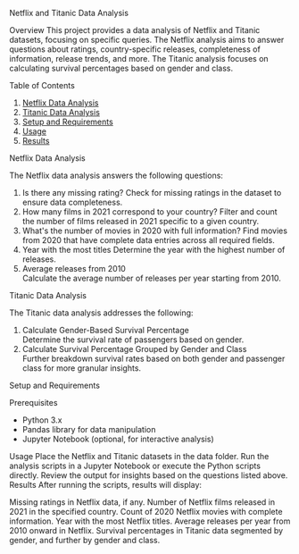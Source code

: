  Netflix and Titanic Data Analysis

 Overview
This project provides a data analysis of Netflix and Titanic datasets, focusing on specific queries. The Netflix analysis aims to answer questions about ratings, country-specific releases, completeness of information, release trends, and more. The Titanic analysis focuses on calculating survival percentages based on gender and class.

 Table of Contents
1. [Netflix Data Analysis](#netflix-data-analysis)
2. [Titanic Data Analysis](#titanic-data-analysis)
3. [Setup and Requirements](#setup-and-requirements)
4. [Usage](#usage)
5. [Results](#results)

 Netflix Data Analysis

The Netflix data analysis answers the following questions:
1. Is there any missing rating? 
   Check for missing ratings in the dataset to ensure data completeness.
2. How many films in 2021 correspond to your country?
   Filter and count the number of films released in 2021 specific to a given country.
3. What's the number of movies in 2020 with full information?
   Find movies from 2020 that have complete data entries across all required fields.
4. Year with the most titles
   Determine the year with the highest number of releases.
5. Average releases from 2010  
   Calculate the average number of releases per year starting from 2010.

 Titanic Data Analysis

The Titanic data analysis addresses the following:
1. Calculate Gender-Based Survival Percentage  
   Determine the survival rate of passengers based on gender.
2. Calculate Survival Percentage Grouped by Gender and Class  
   Further breakdown survival rates based on both gender and passenger class for more granular insights.

 Setup and Requirements

 Prerequisites
- Python 3.x
- Pandas library for data manipulation
- Jupyter Notebook (optional, for interactive analysis)

Usage
Place the Netflix and Titanic datasets in the data folder.
Run the analysis scripts in a Jupyter Notebook or execute the Python scripts directly.
Review the output for insights based on the questions listed above.
Results
After running the scripts, results will display:

Missing ratings in Netflix data, if any.
Number of Netflix films released in 2021 in the specified country.
Count of 2020 Netflix movies with complete information.
Year with the most Netflix titles.
Average releases per year from 2010 onward in Netflix.
Survival percentages in Titanic data segmented by gender, and further by gender and class.


